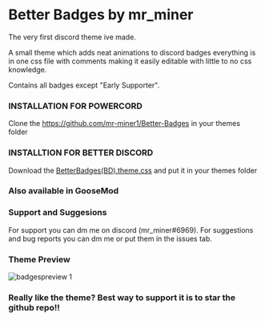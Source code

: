 # Better Badges by mr_miner
The very first discord theme ive made.
 
A small theme which adds neat animations to discord badges everything is in one css file with comments making it easily editable with little to no css knowledge.

Contains all badges except "Early Supporter".
### INSTALLATION FOR POWERCORD
Clone the https://github.com/mr-miner1/Better-Badges in your themes folder
### INSTALLTION FOR BETTER DISCORD
Download the [BetterBadges(BD).theme.css](https://github.com/mr-miner1/Better-Badges/blob/main/BetterBadges(BD).theme.css) and put it in your themes folder
### Also available in GooseMod
### Support and Suggesions
For support you can dm me on discord (mr_miner#6969).
For suggestions and bug reports you can dm me or put them in the issues tab.
### Theme Preview
![badgespreview 1](https://i.imgur.com/0Fkk8TL.gif)
### Really like the theme? Best way to support it is to star the github repo!!
